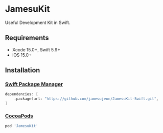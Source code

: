 # JamesuKit

Useful Development Kit in Swift.

## Requirements

- Xcode 15.0+, Swift 5.9+
- iOS 15.0+

## Installation

### [Swift Package Manager](https://github.com/apple/swift-package-manager)

```swift
dependencies: [
    .package(url: "https://github.com/jamesujeon/JamesuKit-Swift.git", .upToNextMajor(from: "1.0.0"))
]
```

### [CocoaPods](https://guides.cocoapods.org/using/using-cocoapods.html)

```ruby
pod 'JamesuKit'
```
